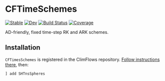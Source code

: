 # CFTimeSchemes

[![Stable](https://img.shields.io/badge/docs-stable-blue.svg)](https://ClimFlows.github.io/CFTimeSchemes.jl/stable/)
[![Dev](https://img.shields.io/badge/docs-dev-blue.svg)](https://ClimFlows.github.io/CFTimeSchemes.jl/dev/)
[![Build Status](https://github.com/ClimFlows/CFTimeSchemes.jl/actions/workflows/CI.yml/badge.svg?branch=main)](https://github.com/ClimFlows/CFTimeSchemes.jl/actions/workflows/CI.yml?query=branch%3Amain)
[![Coverage](https://codecov.io/gh/ClimFlows/CFTimeSchemes.jl/branch/main/graph/badge.svg)](https://codecov.io/gh/ClimFlows/CFTimeSchemes.jl)

AD-friendly, fixed time-step RK and ARK schemes.

## Installation

`CFTimesSchemes` is registered in the ClimFlows repository. [Follow instructions there](https://github.com/ClimFlows/JuliaRegistry), then:
```julia
] add SHTnsSpheres
```